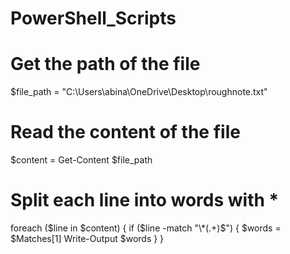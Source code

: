 # PowerShell_Scripts
# Get the path of the file
$file_path = "C:\Users\abina\OneDrive\Desktop\roughnote.txt"

# Read the content of the file
$content = Get-Content $file_path

# Split each line into words with *
foreach ($line in $content) {
    if ($line -match "\*(.+)$") {
        $words = $Matches[1]
        Write-Output $words
    }
}
